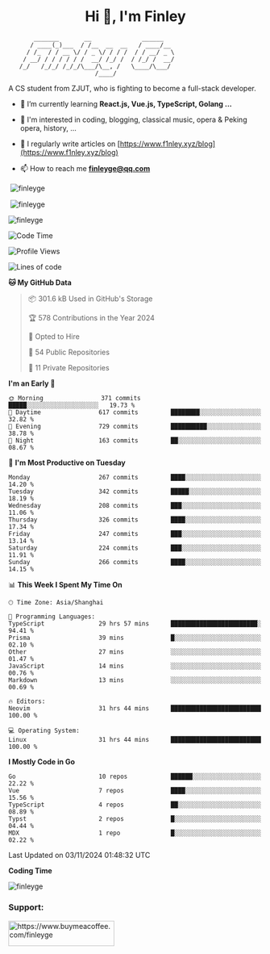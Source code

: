 <h1 align="center">Hi 👋, I'm Finley</h1>

```text
       _______       __              ______   
      / ____(_)___  / /__  __  __   / ____/__ 
     / /_  / / __ \/ / _ \/ / / /  / / __/ _ \
    / __/ / / / / / /  __/ /_/ /  / /_/ /  __/
   /_/   /_/_/ /_/_/\___/\__, /   \____/\___/
                        /____/                
```

<p align="left">

A CS student from ZJUT,
who is fighting to become a full-stack developer.

</p>

<p align="left">

- 🌱 I’m currently learning **React.js, Vue.js, TypeScript, Golang ...**

- 🧠 I'm interested in coding, blogging, classical music, opera & Peking opera, history, ...

- 📝 I regularly write articles on [https://www.f1nley.xyz/blog](https://www.f1nley.xyz/blog)

- 📫 How to reach me **finleyge@qq.com**

</p>

<p>&nbsp;<img align="center" src="https://github-readme-stats.vercel.app/api/top-langs/?username=finleyge&show_icons=true&locale=en&hide=javascript,html,tex" alt="finleyge" /></p>

<p>&nbsp;<img align="center" src="https://github-readme-stats.vercel.app/api?username=finleyge&show_icons=true&locale=en" alt="finleyge" /></p>

<p><img align="center" src="https://github-readme-streak-stats.herokuapp.com/?user=finleyge&" alt="finleyge" /></p>

<!--START_SECTION:waka-->
![Code Time](http://img.shields.io/badge/Code%20Time-1%2C982%20hrs%2033%20mins-blue)

![Profile Views](http://img.shields.io/badge/Profile%20Views-1-blue)

![Lines of code](https://img.shields.io/badge/From%20Hello%20World%20I%27ve%20Written-1.3%20million%20lines%20of%20code-blue)

**🐱 My GitHub Data** 

> 📦 301.6 kB Used in GitHub's Storage 
 > 
> 🏆 578 Contributions in the Year 2024
 > 
> 💼 Opted to Hire
 > 
> 📜 54 Public Repositories 
 > 
> 🔑 11 Private Repositories 
 > 
**I'm an Early 🐤** 

```text
🌞 Morning                371 commits         █████░░░░░░░░░░░░░░░░░░░░   19.73 % 
🌆 Daytime                617 commits         ████████░░░░░░░░░░░░░░░░░   32.82 % 
🌃 Evening                729 commits         ██████████░░░░░░░░░░░░░░░   38.78 % 
🌙 Night                  163 commits         ██░░░░░░░░░░░░░░░░░░░░░░░   08.67 % 
```
📅 **I'm Most Productive on Tuesday** 

```text
Monday                   267 commits         ████░░░░░░░░░░░░░░░░░░░░░   14.20 % 
Tuesday                  342 commits         █████░░░░░░░░░░░░░░░░░░░░   18.19 % 
Wednesday                208 commits         ███░░░░░░░░░░░░░░░░░░░░░░   11.06 % 
Thursday                 326 commits         ████░░░░░░░░░░░░░░░░░░░░░   17.34 % 
Friday                   247 commits         ███░░░░░░░░░░░░░░░░░░░░░░   13.14 % 
Saturday                 224 commits         ███░░░░░░░░░░░░░░░░░░░░░░   11.91 % 
Sunday                   266 commits         ████░░░░░░░░░░░░░░░░░░░░░   14.15 % 
```


📊 **This Week I Spent My Time On** 

```text
🕑︎ Time Zone: Asia/Shanghai

💬 Programming Languages: 
TypeScript               29 hrs 57 mins      ████████████████████████░   94.41 % 
Prisma                   39 mins             █░░░░░░░░░░░░░░░░░░░░░░░░   02.10 % 
Other                    27 mins             ░░░░░░░░░░░░░░░░░░░░░░░░░   01.47 % 
JavaScript               14 mins             ░░░░░░░░░░░░░░░░░░░░░░░░░   00.76 % 
Markdown                 13 mins             ░░░░░░░░░░░░░░░░░░░░░░░░░   00.69 % 

🔥 Editors: 
Neovim                   31 hrs 44 mins      █████████████████████████   100.00 % 

💻 Operating System: 
Linux                    31 hrs 44 mins      █████████████████████████   100.00 % 
```

**I Mostly Code in Go** 

```text
Go                       10 repos            ██████░░░░░░░░░░░░░░░░░░░   22.22 % 
Vue                      7 repos             ████░░░░░░░░░░░░░░░░░░░░░   15.56 % 
TypeScript               4 repos             ██░░░░░░░░░░░░░░░░░░░░░░░   08.89 % 
Typst                    2 repos             █░░░░░░░░░░░░░░░░░░░░░░░░   04.44 % 
MDX                      1 repo              █░░░░░░░░░░░░░░░░░░░░░░░░   02.22 % 
```




 Last Updated on 03/11/2024 01:48:32 UTC
<!--END_SECTION:waka-->
**Coding Time**
<p>
       <img align="center" src="https://wakatime.com/share/@1f267603-cf28-47c9-a32c-2753500710e7/96d852e9-5832-42ff-acaa-a48a5371ba9d.svg" alt="finleyge" />
</p>

</p>


<h3 align="left">Support:</h3>

<p align="left">

<a href="https://www.buymeacoffee.com/finleyge"> <img align="left" src="https://cdn.buymeacoffee.com/buttons/v2/default-yellow.png" height="50" width="210" alt="https://www.buymeacoffee.com/finleyge" />

</a>
</p>
